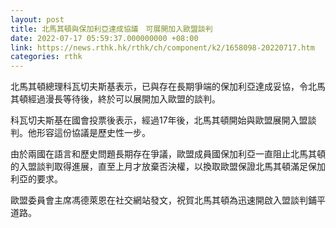 ```yaml
---
layout: post
title: 北馬其頓與保加利亞達成協議　可展開加入歐盟談判
date: 2022-07-17 05:59:37.000000000 +08:00
link: https://news.rthk.hk/rthk/ch/component/k2/1658098-20220717.htm
categories: rthk
---
```


北馬其頓總理科瓦切夫斯基表示，已與存在長期爭端的保加利亞達成妥協，令北馬其頓經過漫長等待後，終於可以展開加入歐盟的談判。

科瓦切夫斯基在國會投票後表示，經過17年後，北馬其頓開始與歐盟展開入盟談判。他形容這份協議是歷史性一步。

由於兩國在語言和歷史問題長期存在爭議，歐盟成員國保加利亞一直阻止北馬其頓的入盟談判取得進展，直至上月才放棄否決權，以換取歐盟保證北馬其頓滿足保加利亞的要求。

歐盟委員會主席馮德萊恩在社交網站發文，祝賀北馬其頓為迅速開啟入盟談判鋪平道路。
